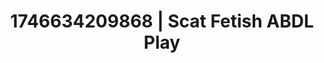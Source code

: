 ---
categories:
- Femme domination
- AI-generated
- Close contact
- Elegant fetish
- Erotic oil massage
- Sensual choreography
- ASMR
- Cosplay
image: /assets/images/1746634209868.jpg
layout: post
seo:
  description: Featured content with sensual ABDL Play, Scat Fetish. HD images available.
  keywords: ABDL Play, Scat Fetish
  og_image: /assets/images/1746634209868.jpg
  schema_type: VisualArtwork
tags:
- ABDL Play
- Scat Fetish
- '#1746634209868'
title: 1746634209868 | Scat Fetish ABDL Play
---